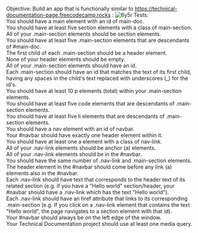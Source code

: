 Objective: Build an app that is functionally similar to https://technical-documentation-page.freecodecamp.rocks :
![6y5r](https://github.com/LuizLaender/FreeCodeCamp/assets/79274198/26cb3899-b5b7-4ae4-bf7f-827ee903bfac)
Tests: <br>
You should have a main element with an id of main-doc. <br>
You should have at least five section elements with a class of main-section. <br>
All of your .main-section elements should be section elements. <br>
You should have at least five .main-section elements that are descendants of #main-doc. <br>
The first child of each .main-section should be a header element. <br>
None of your header elements should be empty. <br>
All of your .main-section elements should have an id. <br>
Each .main-section should have an id that matches the text of its first child, having any spaces in the child's text replaced with underscores (_) for the id's. <br>
You should have at least 10 p elements (total) within your .main-section elements. <br>
You should have at least five code elements that are descendants of .main-section elements. <br>
You should have at least five li elements that are descendants of .main-section elements. <br>
You should have a nav element with an id of navbar. <br>
Your #navbar should have exactly one header element within it. <br>
You should have at least one a element with a class of nav-link. <br>
All of your .nav-link elements should be anchor (a) elements. <br>
All of your .nav-link elements should be in the #navbar. <br>
You should have the same number of .nav-link and .main-section elements. <br>
The header element in the #navbar should come before any link (a) elements also in the #navbar. <br>
Each .nav-link should have text that corresponds to the header text of its related section (e.g. if you have a "Hello world" section/header, your #navbar should have a .nav-link which has the text "Hello world"). <br>
Each .nav-link should have an href attribute that links to its corresponding .main-section (e.g. If you click on a .nav-link element that contains the text "Hello world", the page navigates to a section element with that id). <br>
Your #navbar should always be on the left edge of the window. <br>
Your Technical Documentation project should use at least one media query. <br>
